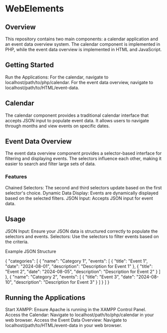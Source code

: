 # WebElements
## Overview
This repository contains two main components: a calendar application and an event data overview system.
The calendar component is implemented in PHP, while the event data overview is implemented in HTML and JavaScript.

## Getting Started

Run the Applications:
For the calendar, navigate to localhost/path/to/php/calendar.
For the event data overview, navigate to localhost/path/to/HTML/event-data.

## Calendar

The calendar component provides a traditional calendar interface that accepts JSON input to populate event data. It allows users to navigate through months and view events on specific dates.

## Event Data Overview

The event data overview component provides a selector-based interface for filtering and displaying events. The selectors influence each other, making it easier to search and filter large sets of data.

### Features
Chained Selectors: The second and third selectors update based on the first selector's choice.
Dynamic Data Display: Events are dynamically displayed based on the selected filters.
JSON Input: Accepts JSON input for event data.

## Usage
JSON Input: Ensure your JSON data is structured correctly to populate the selectors and events.
Selectors: Use the selectors to filter events based on the criteria.

Example JSON Structure

{
    "categories": [
        {
            "name": "Category 1",
            "events": [
                {
                    "title": "Event 1",
                    "date": "2024-08-01",
                    "description": "Description for Event 1"
                },
                {
                    "title": "Event 2",
                    "date": "2024-08-05",
                    "description": "Description for Event 2"
                }
            ]
        },
        {
            "name": "Category 2",
            "events": [
                {
                    "title": "Event 3",
                    "date": "2024-08-10",
                    "description": "Description for Event 3"
                }
            ]
        }
    ]
}

## Running the Applications
Start XAMPP: Ensure Apache is running in the XAMPP Control Panel.
Access the Calendar: Navigate to localhost/path/to/php/calendar in your web browser.
Access the Event Data Overview: Navigate to localhost/path/to/HTML/event-data in your web browser.






